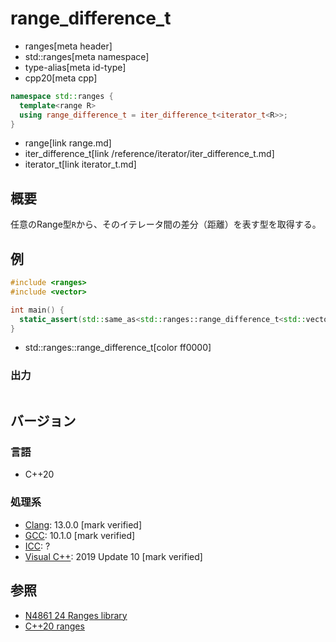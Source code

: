 # range_difference_t
* ranges[meta header]
* std::ranges[meta namespace]
* type-alias[meta id-type]
* cpp20[meta cpp]

```cpp
namespace std::ranges {
  template<range R>
  using range_difference_t = iter_difference_t<iterator_t<R>>;
}
```
* range[link range.md]
* iter_difference_t[link /reference/iterator/iter_difference_t.md]
* iterator_t[link iterator_t.md]

## 概要

任意のRange型`R`から、そのイテレータ間の差分（距離）を表す型を取得する。

## 例
```cpp example
#include <ranges>
#include <vector>

int main() {
  static_assert(std::same_as<std::ranges::range_difference_t<std::vector<int>>, std::ptrdiff_t>);
}
```
* std::ranges::range_difference_t[color ff0000]

### 出力
```
```

## バージョン
### 言語
- C++20

### 処理系
- [Clang](/implementation.md#clang): 13.0.0 [mark verified]
- [GCC](/implementation.md#gcc): 10.1.0 [mark verified]
- [ICC](/implementation.md#icc): ?
- [Visual C++](/implementation.md#visual_cpp): 2019 Update 10 [mark verified]

## 参照
- [N4861 24 Ranges library](https://timsong-cpp.github.io/cppwp/n4861/ranges)
- [C++20 ranges](https://techbookfest.org/product/5134506308665344)
